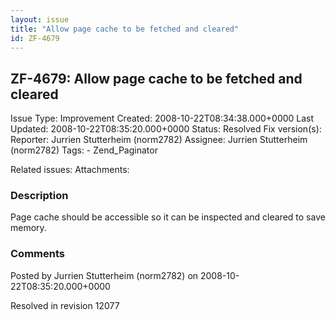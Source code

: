 ```yaml
---
layout: issue
title: "Allow page cache to be fetched and cleared"
id: ZF-4679
---
```


ZF-4679: Allow page cache to be fetched and cleared
---------------------------------------------------

 Issue Type: Improvement Created: 2008-10-22T08:34:38.000+0000 Last Updated: 2008-10-22T08:35:20.000+0000 Status: Resolved Fix version(s): 
 Reporter:  Jurrien Stutterheim (norm2782)  Assignee:  Jurrien Stutterheim (norm2782)  Tags: - Zend\_Paginator
 
 Related issues: 
 Attachments: 
### Description

Page cache should be accessible so it can be inspected and cleared to save memory.

 

 

### Comments

Posted by Jurrien Stutterheim (norm2782) on 2008-10-22T08:35:20.000+0000

Resolved in revision 12077

 

 